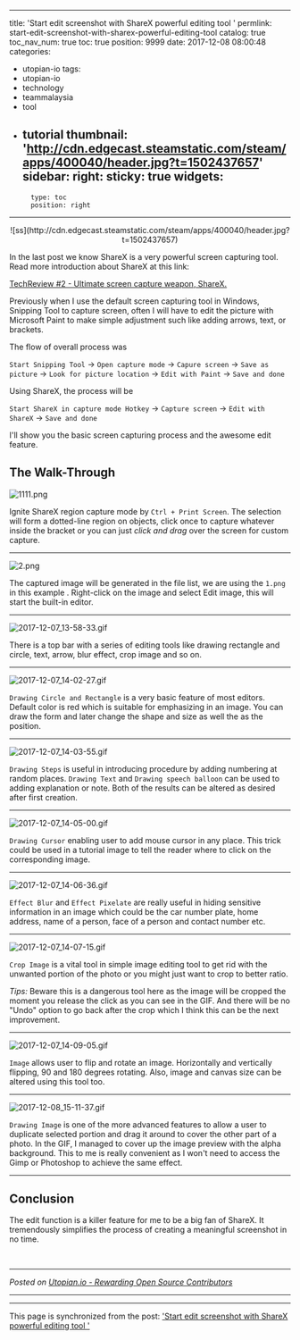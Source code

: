 
---
title: 'Start edit screenshot with ShareX powerful editing tool  '
permlink: start-edit-screenshot-with-sharex-powerful-editing-tool
catalog: true
toc_nav_num: true
toc: true
position: 9999
date: 2017-12-08 08:00:48
categories:
- utopian-io
tags:
- utopian-io
- technology
- teammalaysia
- tool
- tutorial
thumbnail: 'http://cdn.edgecast.steamstatic.com/steam/apps/400040/header.jpg?t=1502437657'
sidebar:
    right:
        sticky: true
widgets:
    -
        type: toc
        position: right
---


<center>![ss](http://cdn.edgecast.steamstatic.com/steam/apps/400040/header.jpg?t=1502437657)</center>

In the last post we know ShareX is a very powerful screen capturing tool. Read more introduction about ShareX at this link:

 [TechReview #2 - Ultimate screen capture weapon, ShareX.](https://steemit.com/utopian-io/@fr3eze/techreview-2-ultimate-screen-capture-weapon-sharex)

Previously when I use the default screen capturing tool in Windows, Snipping Tool to capture screen, often I will have to edit the picture with Microsoft Paint to make simple adjustment such like adding arrows, text, or brackets.

The flow of overall process was 

`Start Snipping Tool` -> `Open capture mode` -> `Capure screen` -> `Save as picture` -> `Look for picture location` -> `Edit with Paint` -> `Save and done`

Using ShareX, the process will be

`Start ShareX in capture mode Hotkey` -> `Capture screen` -> `Edit with ShareX` -> `Save and done`

I'll show you the basic screen capturing process and the awesome edit feature.

## The Walk-Through

![1111.png](https://steemitimages.com/DQmVrowxiLJUe2jExSrUMDUFHqX32uMbU6fjHcmGgAfdvx5/1111.png)

Ignite ShareX region capture mode by `Ctrl + Print Screen`. The selection will form a dotted-line region on objects, click once to capture whatever inside the bracket or you can just *click and drag* over the screen for custom capture.

---

![2.png](https://steemitimages.com/DQmZiSFMPDhDazh7K6DZuGxMF8cf5yQiEqy1NkHk5o25c7S/2.png)

The captured image will be generated in the file list, we are using the `1.png` in this example . Right-click on the image and select Edit image, this will start the built-in editor.

---

![2017-12-07_13-58-33.gif](https://steemitimages.com/DQmfMN3Nvz1q4u3N99uB2JLLeZQhfUbUMM68dNhBvKXfPkG/2017-12-07_13-58-33.gif)

There is a top bar with a series of editing tools like drawing rectangle and circle, text, arrow, blur effect, crop image and so on.

---

![2017-12-07_14-02-27.gif](https://steemitimages.com/DQmaSJuJhB9JFd7o29PjzYz4mAhsrd2jS8Q9FX2JDguFBAv/2017-12-07_14-02-27.gif)

`Drawing Circle and Rectangle` is a very basic feature of most editors. Default color is red which is suitable for emphasizing in an image. You can draw the form and later change the shape and size as well the as the position.

---

![2017-12-07_14-03-55.gif](https://steemitimages.com/DQmR33PiprHkK5CXTEV5aSYVn9PGSRwtkQfqAgbdBbcTvJP/2017-12-07_14-03-55.gif)

`Drawing Steps` is useful in introducing procedure by adding numbering at random places.
`Drawing Text` and `Drawing speech balloon` can be used to adding explanation or note. 
Both of the results can be altered as desired after first creation.

---

![2017-12-07_14-05-00.gif](https://steemitimages.com/DQmWHA4ta91ZCvy7zkzm7vsffQGJ1tGXfyumTk1ZToRbpG7/2017-12-07_14-05-00.gif)

`Drawing Cursor` enabling user to add mouse cursor in any place. This trick could be used in a tutorial image to tell the reader where to click on the corresponding image.

---

![2017-12-07_14-06-36.gif](https://steemitimages.com/DQmYsTsmLdu1A6iiWYFJBSAG2Nr5KypUtKrCKwYS7Z1it6a/2017-12-07_14-06-36.gif)

`Effect Blur` and `Effect Pixelate` are really useful in hiding sensitive information in an image which could be the car number plate, home address, name of a person, face of a person and contact number etc. 

---

![2017-12-07_14-07-15.gif](https://steemitimages.com/DQmaEMk4bmrqbbgpk295v6D7p2rwQpmmjdmb3emExFjw6xV/2017-12-07_14-07-15.gif)

`Crop Image` is a vital tool in simple image editing tool to get rid with the unwanted portion of the photo or you might just want to crop to better ratio.

*Tips:* Beware this is a dangerous tool here as the image will be cropped the moment you release the click as you can see in the GIF. And there will be no "Undo" option to go back after the crop which I think this can be the next improvement.

---

![2017-12-07_14-09-05.gif](https://steemitimages.com/DQmRXA8vUiw5iaa3kMdpNP7uXgRWTUPEeAY6hkEM2JHQew7/2017-12-07_14-09-05.gif)

`Image` allows user to flip and rotate an image. Horizontally and vertically flipping, 90 and 180 degrees rotating. Also, image and canvas size can be altered using this tool too.

---

![2017-12-08_15-11-37.gif](https://steemitimages.com/DQmdZLkSBaGZpEeSS43druAWxTqQQWg296fkFVLC3NyqRZF/2017-12-08_15-11-37.gif)

`Drawing Image` is one of the more advanced features to allow a user to duplicate selected portion and drag it around to cover the other part of a photo. In the GIF, I managed to cover up the image preview with the alpha background. This to me is really convenient as I won't need to access the Gimp or Photoshop to achieve the same effect.

---

## Conclusion

The edit function is a killer feature for me to be a big fan of ShareX. It tremendously simplifies the process of creating a meaningful screenshot in no time. 



<br /><hr/><em>Posted on <a href="https://utopian.io/utopian-io/@fr3eze/start-edit-screenshot-with-sharex-powerful-editing-tool">Utopian.io -  Rewarding Open Source Contributors</a></em><hr/>

- - -

This page is synchronized from the post: ['Start edit screenshot with ShareX powerful editing tool  '](https://steemit.com/@fr3eze/start-edit-screenshot-with-sharex-powerful-editing-tool)
